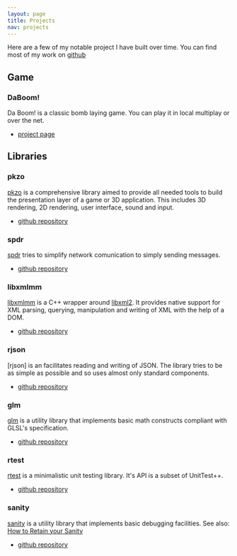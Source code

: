 ```yaml
---
layout: page
title: Projects
nav: projects
---
```


Here are a few of my notable project I have built over time. You can
find most of my work on [github](https://github.com/rioki)

## Game

### DaBoom!

Da Boom! is a classic bomb laying game. You can play it in local multiplay
or over the net.

* [project page](/daboom.html)

## Libraries

### pkzo

[pkzo](https://github.com/rioki/pkzo) is a comprehensive library aimed to 
provide all needed tools to build the presentation layer of a game or 3D 
application. This includes 3D rendering, 2D rendering, user interface, 
sound and input. 

* [github repository](https://github.com/rioki/pkzo)

### spdr

[spdr](https://github.com/rioki/spdr) tries to simplify network comunication
to simply sending messages. 

* [github repository](https://github.com/rioki/spdr)

### libxmlmm

[libxmlmm](https://github.com/rioki/libxmlmm) is a C++ wrapper around 
[libxml2](http://xmlsoft.org). It provides native support for XML parsing, 
querying, manipulation and writing of XML with the help of a DOM.

* [github repository](https://github.com/rioki/libxmlmm)

### rjson

[rjson] is an facilitates reading and writing of JSON. The library tries to 
be as simple as possible and so uses almost only standard components.

* [github repository](https://github.com/rioki/rjson)

### glm 

[glm](https://github.com/rioki/glm) is a utility library that implements basic 
math constructs compliant with GLSL's specification.

* [github repository](https://github.com/rioki/glm)

### rtest

[rtest](https://github.com/rioki/rtest) is a minimalistic unit testing library.
It's API is a subset of UnitTest++. 

* [github repository](https://github.com/rioki/rtest)

### sanity

[sanity](https://github.com/rioki/sanity) is a utility library that implements
basic debugging facilities. See also: [How to Retain your Sanity](/2011/06/08/how-to-retain-your-sanity.html)

* [github repository](https://github.com/rioki/sanity)
